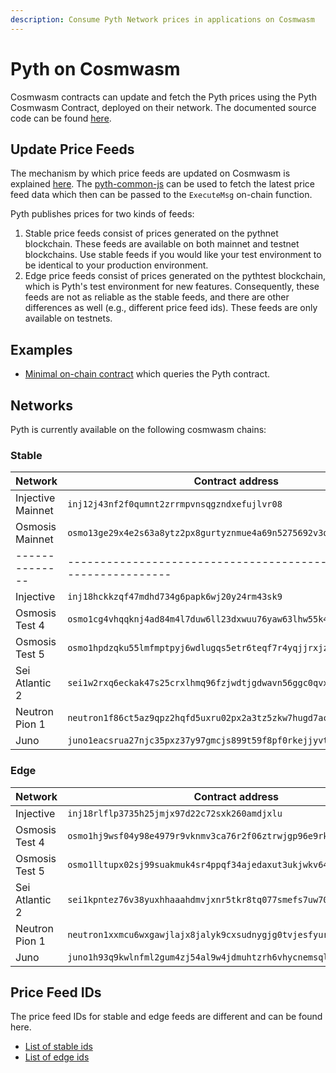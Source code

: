 ```yaml
---
description: Consume Pyth Network prices in applications on Cosmwasm
---
```


# Pyth on Cosmwasm

Cosmwasm contracts can update and fetch the Pyth prices using the Pyth Cosmwasm Contract, deployed on their network. The documented source code can be found [here](https://github.com/pyth-network/pyth-crosschain/tree/main/target_chains/cosmwasm/contracts/pyth).

## Update Price Feeds
The mechanism by which price feeds are updated on Cosmwasm is explained [here](./pythnet-price-feeds.md). The [pyth-common-js](https://github.com/pyth-network/pyth-crosschain/tree/main/target_chains/cosmwasm/sdk/js) can be used to fetch the latest price feed data which then can be passed to the `ExecuteMsg` on-chain function.

Pyth publishes prices for two kinds of feeds: 
1. Stable price feeds consist of prices generated on the pythnet blockchain. These feeds are available on both mainnet and testnet blockchains. Use stable feeds if you would like your test environment to be identical to your production environment.
2. Edge price feeds consist of prices generated on the pythtest blockchain, which is Pyth's test environment for new features. Consequently, these feeds are not as reliable as the stable feeds, and there are other differences as well (e.g., different price feed ids). These feeds are only available on testnets.

## Examples

- [Minimal on-chain contract](https://github.com/pyth-network/pyth-crosschain/blob/main/target_chains/cosmwasm/examples/cw-contract) which queries the Pyth contract.

## Networks

Pyth is currently available on the following cosmwasm chains:

### Stable

| Network   | Contract address                             |
| --------- | -------------------------------------------- |
| Injective Mainnet | `inj12j43nf2f0qumnt2zrrmpvnsqgzndxefujlvr08` |
| Osmosis Mainnet | `osmo13ge29x4e2s63a8ytz2px8gurtyznmue4a69n5275692v3qn3ks8q7cwck7` |
| -------------- | -------------------------------------------------------------------- |
| Injective      | `inj18hckkzqf47mdhd734g6papk6wj20y24rm43sk9`                         |
| Osmosis Test 4 | `osmo1cg4vhqqknj4ad84m4l7duw6ll23dxwuu76yaw63lhw55k46nt8ysuen2xc`    |
| Osmosis Test 5 | `osmo1hpdzqku55lmfmptpyj6wdlugqs5etr6teqf7r4yqjjrxjznjhtuqqu5kdh`    |
| Sei Atlantic 2 | `sei1w2rxq6eckak47s25crxlhmq96fzjwdtjgdwavn56ggc0qvxvw7rqczxyfy`    |
| Neutron Pion 1 | `neutron1f86ct5az9qpz2hqfd5uxru02px2a3tz5zkw7hugd7acqq496dcms22ehpy` |
| Juno           | `juno1eacsrua27njc35pxz37y97gmcjs899t59f8pf0rkejjyvtmhws5q6lxsdd`    |

### Edge

| Network        | Contract address                                                     |
| -------------- | -------------------------------------------------------------------- |
| Injective      | `inj18rlflp3735h25jmjx97d22c72sxk260amdjxlu`                         |
| Osmosis Test 4 | `osmo1hj9wsf04y98e4979r9vknmv3ca76r2f06ztrwjgp96e9rkh5we4swntsp7`    |
| Osmosis Test 5 | `osmo1lltupx02sj99suakmuk4sr4ppqf34ajedaxut3ukjwkv6469erwqtpg9t3`    |
| Sei Atlantic 2 | `sei1kpntez76v38yuxhhaaahdmvjxnr5tkr8tq077smefs7uw70rj5yqw2aewy`    |
| Neutron Pion 1 | `neutron1xxmcu6wxgawjlajx8jalyk9cxsudnygjg0tvjesfyurh4utvtpes5wmpjp` |
| Juno           | `juno1h93q9kwlnfml2gum4zj54al9w4jdmuhtzrh6vhycnemsqlqv9l9snnznxs`    |

## Price Feed IDs

The price feed IDs for stable and edge feeds are different and can be found here.

- [List of stable ids](https://pyth.network/developers/price-feed-ids#cosmwasm-stable)
- [List of edge ids](https://pyth.network/developers/price-feed-ids#cosmwasm-edge)
